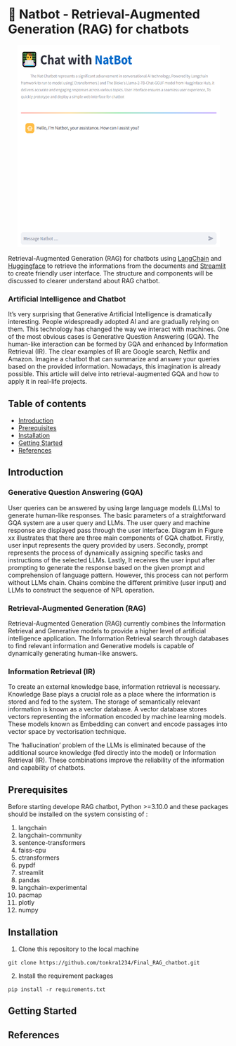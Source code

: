 # :robot: Natbot - Retrieval-Augmented Generation (RAG) for chatbots


<p align="center">
  <img width="460" height="460" src="https://github.com/tonkra1234/Final_RAG_chatbot/blob/main/Description/RAG%20chatbot.PNG">
</p>


Retrieval-Augmented Generation (RAG) for chatbots using [LangChain](https://python.langchain.com/docs/get_started/introduction.html) and [Huggingface](https://huggingface.co/) to retrieve the informations from the documents and [Streamlit](https://streamlit.io/) to create friendly user interface. The structure and components will be discussed to clearer understand about RAG chatbot.

### Artificial Intelligence and Chatbot

It’s very surprising that Generative Artificial Intelligence is dramatically interesting. People widespreadly adopted AI and are gradually relying on them. This technology has changed the way we interact with machines. One of the most obvious cases is Generative Question Answering (GQA).  The human-like interaction can be formed by GQA and enhanced by Information Retrieval (IR). The clear examples of IR are Google search, Netflix and Amazon. Imagine a chatbot that can summarize and answer your queries based on the provided information. Nowadays, this imagination is already possible. This article will delve into retrieval-augmented GQA and how to apply it in real-life projects.
    
## Table of contents

- [Introduction](#introduction)
- [Prerequisites](#prerequisites)
- [Installation](#installation)
- [Getting Started](#Getting-Started)
- [References](#references)

## Introduction

### Generative Question Answering (GQA)

User queries can be answered by using large language models (LLMs) to generate human-like responses. The basic parameters of a straightforward GQA system are a user query and LLMs. The user query and machine response are displayed pass through the user interface. Diagram in Figure xx illustrates that there are three main components of GQA chatbot. Firstly, user input represents the query provided by users. Secondly,  prompt represents the process of dynamically assigning specific tasks and instructions of the selected LLMs. Lastly, It receives the user input after prompting to generate the response based on the given prompt and comprehension of language pattern. However, this process can not perform without LLMs chain. Chains combine the different primitive (user input) and LLMs to construct the sequence of NPL operation.

### Retrieval-Augmented Generation (RAG)

Retrieval-Augmented Generation (RAG) currently combines the Information Retrieval and Generative models to provide a higher level of artificial intelligence application. The Information Retrieval search through databases to find relevant information and Generative models is capable of dynamically generating human-like answers.

### Information Retrieval (IR)

To create an external knowledge base, information retrieval is necessary. Knowledge Base plays a crucial role as a place where the information is stored and fed to the system. The storage of semantically relevant information is known as a vector database. A vector database stores vectors representing the information encoded by machine learning models.  These models known as Embedding can convert and encode passages into vector space by vectorisation technique.

The ‘hallucination’ problem of the LLMs is eliminated because of the additional source knowledge (fed directly into the model) or Information Retrieval (IR). These combinations improve the reliability of the information and capability of chatbots.

## Prerequisites

Before starting develope RAG chatbot, Python >=3.10.0 and these packages should be installed on the system consisting of :

1. langchain
2. langchain-community
3. sentence-transformers 
4. faiss-cpu 
5. ctransformers
6. pypdf
7. streamlit
8. pandas
9. langchain-experimental
10. pacmap
11. plotly 
12. numpy

## Installation

1. Clone this repository to the local machine
```shell
git clone https://github.com/tonkra1234/Final_RAG_chatbot.git
```
2. Install the requirement packages
```shell
pip install -r requirements.txt
```

## Getting Started

## References


